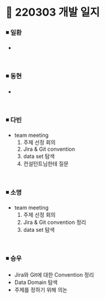 # 📌 220303 개발 일지

### ◾ 일환

- 

</br>

### ◾ 동현

- 

</br>

### ◾ 다빈

- team meeting
    1. 주제 선정 회의
    2. Jira & Git convention
    3. data set 탐색
    4. 컨설턴트님한테 질문

</br>

### ◾ 소명

- team meeting
    1. 주제 선정 회의   
    2. Jira & Git convention 정리
    3. data set 탐색


</br>

### ◾ 승우

- Jira와 Git에 대한 Convention 정리
- Data Domain 탐색
- 주제를 정하기 위해 의논
